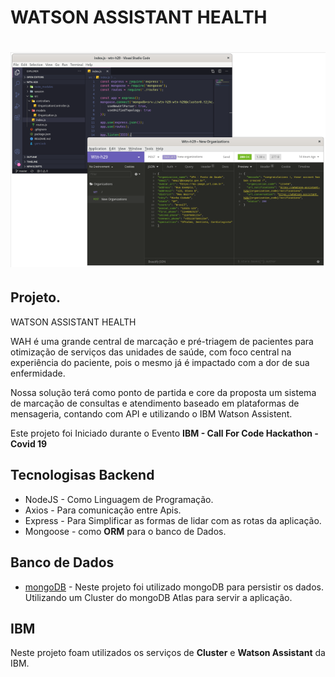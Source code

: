 # WATSON ASSISTANT HEALTH

<h1 align="center">
<img src="./src/assets/image.png" alt="logo de capa" width="900px" />
</h1>

## Projeto.

WATSON ASSISTANT HEALTH

WAH é uma grande central de marcação e pré-triagem de pacientes para otimização de serviços das unidades de saúde, com  foco central na experiência do paciente, pois o mesmo já é impactado com a dor de sua enfermidade.

Nossa solução terá como ponto de partida e core da proposta um sistema de marcação de consultas e atendimento baseado em plataformas de mensageria, contando com API e utilizando o IBM Watson Assistent.

Este projeto foi Iniciado durante o Evento **IBM - Call For Code Hackathon - Covid 19**

## Tecnologisas Backend
 * NodeJS -  Como Linguagem de Programação.
 * Axios - Para comunicação entre Apis.
 * Express - Para Simplificar as formas de lidar com as rotas da aplicação.
 * Mongoose - como **ORM** para o banco de Dados.

## Banco de Dados
 * [mongoDB](https://www.mongodb.com/cloud/atlas) - Neste projeto foi utilizado mongoDB para persistir os dados. Utilizando um Cluster do mongoDB Atlas para servir a aplicação.

## IBM
Neste projeto foam utilizados os serviços de **Cluster** e **Watson Assistant** da IBM.



